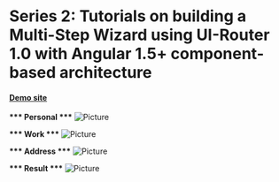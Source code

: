 # Series 2:  Tutorials on building a Multi-Step Wizard using UI-Router 1.0 with Angular 1.5+ component-based architecture

#### [Demo site](http://multi-step-wizard.azurewebsites.net/series-2/#/form/personal)

<b>*** Personal ***</b>
![Picture](https://github.com/cwun/ng-multi-step-wizard-ui-router1/blob/master/screen-personal.png)

<b>*** Work ***</b>
![Picture](https://github.com/cwun/ng-multi-step-wizard-ui-router1/blob/master/screen-work.png)

<b>*** Address ***</b>
![Picture](https://github.com/cwun/ng-multi-step-wizard-ui-router1/blob/master/screen-address.png)

<b>*** Result ***</b>
![Picture](https://github.com/cwun/ng-multi-step-wizard-ui-router1/blob/master/screen-result.png)
